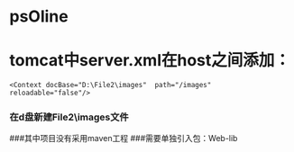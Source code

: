# psOline
# tomcat中server.xml在host之间添加：
```
<Context docBase="D:\File2\images"  path="/images" reloadable="false"/>
```
### 在d盘新建File2\images文件

###其中项目没有采用maven工程
###需要单独引入包：Web-lib
